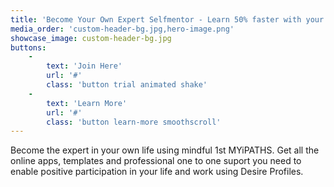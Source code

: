```yaml
---
title: 'Become Your Own Expert Selfmentor - Learn 50% faster with your Doubtless Self from your experiences in life & work'
media_order: 'custom-header-bg.jpg,hero-image.png'
showcase_image: custom-header-bg.jpg
buttons:
    -
        text: 'Join Here'
        url: '#'
        class: 'button trial animated shake'
    -
        text: 'Learn More'
        url: '#'
        class: 'button learn-more smoothscroll'
---
```


Become the expert in your own life using mindful 1st MYiPATHS. Get all the online apps, templates and professional one to one suport you need to enable positive participation in your life and work using Desire Profiles.

